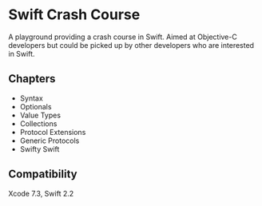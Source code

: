 # Swift Crash Course
A playground providing a crash course in Swift. Aimed at Objective-C developers but could be picked up by other developers who are interested in Swift.
## Chapters
- Syntax
- Optionals
- Value Types
- Collections
- Protocol Extensions
- Generic Protocols
- Swifty Swift
  
## Compatibility
Xcode 7.3, Swift 2.2
  
